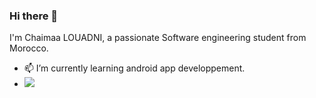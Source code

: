 ### Hi there 👋

I'm Chaimaa LOUADNI, a passionate Software engineering student from Morocco.

- 📫 I’m currently learning android app developpement.
- <a href="mailto:louadnichaima@gmail.com?"><img src="https://img.shields.io/badge/gmail-%23DD0031.svg?&style=for-the-badge&logo=gmail&logoColor=white"/></a>


